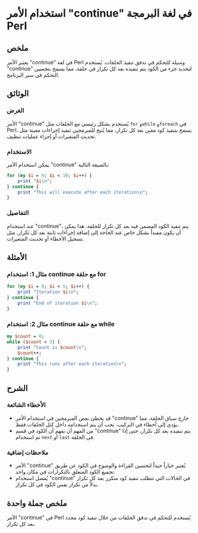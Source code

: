 <!--
Meta Description: # استخدام الأمر "continue" في لغة البرمجة Perl ## ملخص يعتبر الأمر "continue" في لغة Perl وسيلة للتحكم في تدفق تنفيذ الحلقات. يُستخدم "continue" لتحدي...
Meta Keywords: continue, تكرار, استخدام, الأمر, perl
-->

# استخدام الأمر "continue" في لغة البرمجة Perl

## ملخص
يعتبر الأمر "continue" في لغة Perl وسيلة للتحكم في تدفق تنفيذ الحلقات. يُستخدم "continue" لتحديد جزء من الكود يتم تنفيذه بعد كل تكرار في حلقة، مما يسمح بتحسين التحكم في سير البرنامج.

## الوثائق
### الغرض
الأمر "continue" يُستخدم بشكل رئيسي مع الحلقات مثل `for` و`while` و`foreach` في Perl. يسمح بتنفيذ كود معين بعد كل تكرار، مما يُتيح للمبرمجين تنفيذ إجراءات معينة مثل تحديث المتغيرات أو إجراء عمليات تنظيف.

### الاستخدام
يمكن استخدام الأمر "continue" بالصيغة التالية:

```perl
for (my $i = 0; $i < 10; $i++) {
    print "$i\n";
} continue {
    print "This will execute after each iteration\n";
}
```

### التفاصيل
عند استخدام "continue"، يتم تنفيذ الكود المضمن فيه بعد كل تكرار للحلقة. هذا يمكن أن يكون مفيداً بشكل خاص عند الحاجة إلى إضافة إجراءات ثابتة بعد كل تكرار، مثل تسجيل الأخطاء أو تحديث المتغيرات.

## الأمثلة
### مثال 1: استخدام continue مع حلقة for
```perl
for (my $i = 0; $i < 5; $i++) {
    print "Iteration $i\n";
} continue {
    print "End of iteration $i\n";
}
```

### مثال 2: استخدام continue مع حلقة while
```perl
my $count = 0;
while ($count < 3) {
    print "Count is $count\n";
    $count++;
} continue {
    print "This runs after each iteration\n";
}
```

## الشرح
### الأخطاء الشائعة
- قد يخطئ بعض المبرمجين في استخدام الأمر "continue" خارج سياق الحلقة، مما يؤدي إلى أخطاء في التركيب. يجب أن يتم استخدامه داخل كتل الحلقات فقط.
- من المهم أن نفهم أن الكود في قسم "continue" يتم تنفيذه بعد كل تكرار، حتى إذا تم استخدام `next` أو `last` في الحلقة.

### ملاحظات إضافية
- الأمر "continue" يُعتبر خياراً جيداً لتحسين القراءة والوضوح في الكود عن طريق تجميع الكود المتعلق بالتكرارات في مكان واحد.
- يُفضل استخدام "continue" في الحالات التي تتطلب تنفيذ كود متكرر بعد كل تكرار بدلاً من تكرار نفس الكود في كل تكرار.

## ملخص جملة واحدة
الأمر "continue" في Perl يُستخدم للتحكم في تدفق الحلقات من خلال تنفيذ كود محدد بعد كل تكرار.